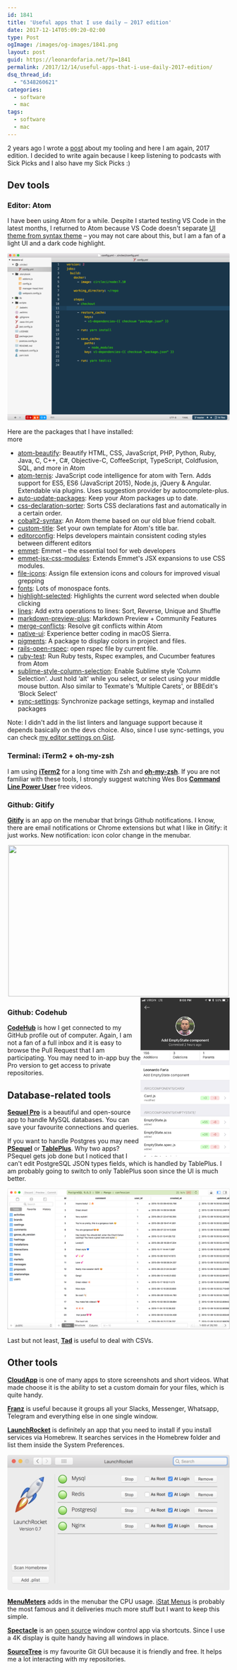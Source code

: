 ```yaml
---
id: 1841
title: 'Useful apps that I use daily – 2017 edition'
date: 2017-12-14T05:09:20-02:00
type: Post
ogImage: /images/og-images/1841.png
layout: post
guid: https://leonardofaria.net/?p=1841
permalink: /2017/12/14/useful-apps-that-i-use-daily-2017-edition/
dsq_thread_id:
  - "6348260621"
categories:
  - software
  - mac
tags:
  - software
  - mac
---
```

2 years ago I wrote a [post](https://leonardofaria.net/2015/09/17/useful-apps-that-i-use-daily/) about my tooling and here I am again, 2017 edition. I decided to write again because I keep listening to podcasts with Sick Picks and I also have my Sick Picks :)

## Dev tools

### Editor: Atom

I have been using Atom for a while. Despite I started testing VS Code in the latest months, I returned to Atom because VS Code doesn't separate [UI theme from syntax theme](https://github.com/Microsoft/vscode/issues/25986) – you may not care about this, but I am a fan of a light UI and a dark code highlight.

[![My Atom](/wp-content/uploads/2017/12/screenshot-atom.png)](https://gist.github.com/leonardofaria/982b8055af2d6d02116b03950bbf0583)

Here are the packages that I have installed:  
<span className="hidden">more</span>

* [atom-beautify](https://atom.io/packages/atom-beautify): Beautify HTML, CSS, JavaScript, PHP, Python, Ruby, Java, C, C++, C#, Objective-C, CoffeeScript, TypeScript, Coldfusion, SQL, and more in Atom
* [atom-ternjs](https://atom.io/packages/atom-ternjs): JavaScript code intelligence for atom with Tern. Adds support for ES5, ES6 (JavaScript 2015), Node.js, jQuery & Angular. Extendable via plugins. Uses suggestion provider by autocomplete-plus.
* [auto-update-packages](https://atom.io/packages/auto-update-packages): Keep your Atom packages up to date.
* [css-declaration-sorter](https://atom.io/packages/css-declaration-sorter): Sorts CSS declarations fast and automatically in a certain order.
* [cobalt2-syntax](https://atom.io/packages/cobalt2-syntax): An Atom theme based on our old blue friend cobalt.
* [custom-title](https://atom.io/packages/custom-title): Set your own template for Atom's title bar.
* [editorconfig](https://atom.io/packages/editorconfig): Helps developers maintain consistent coding styles between different editors
* [emmet](https://atom.io/packages/emmet): Emmet – the essential tool for web developers
* [emmet-jsx-css-modules](https://atom.io/packages/emmet-jsx-css-modules): Extends Emmet's JSX expansions to use CSS modules.
* [file-icons](https://atom.io/packages/file-icons): Assign file extension icons and colours for improved visual grepping
* [fonts](https://atom.io/packages/fonts): Lots of monospace fonts.
* [highlight-selected](https://atom.io/packages/highlight-selected): Highlights the current word selected when double clicking
* [lines](https://atom.io/packages/lines): Add extra operations to lines: Sort, Reverse, Unique and Shuffle
* [markdown-preview-plus](https://atom.io/packages/markdown-preview-plus): Markdown Preview + Community Features
* [merge-conflicts](https://atom.io/packages/merge-conflicts): Resolve git conflicts within Atom
* [native-ui](https://atom.io/packages/native-ui): Experience better coding in macOS Sierra.
* [pigments](https://atom.io/packages/pigments): A package to display colors in project and files.
* [rails-open-rspec](https://atom.io/packages/rails-open-rspec): open rspec file by current file.
* [ruby-test](https://atom.io/packages/ruby-test): Run Ruby tests, Rspec examples, and Cucumber features from Atom
* [sublime-style-column-selection](https://atom.io/packages/sublime-style-column-selection): Enable Sublime style &#8216;Column Selection'. Just hold &#8216;alt' while you select, or select using your middle mouse button. Also similar to Texmate's &#8216;Multiple Carets', or BBEdit's &#8216;Block Select'
* [sync-settings](https://atom.io/packages/sync-settings): Synchronize package settings, keymap and installed packages

Note: I didn't add in the list linters and language support because it depends basically on the devs choice. Also, since I use sync-settings, you can check [my editor settings on Gist](https://gist.github.com/leonardofaria/982b8055af2d6d02116b03950bbf0583).

### Terminal: iTerm2 + oh-my-zsh

I am using **[iTerm2](https://www.iterm2.com/)** for a long time with Zsh and **[oh-my-zsh](https://github.com/robbyrussell/oh-my-zsh)**. If you are not familiar with these tools, I strongly suggest watching Wes Bos **[Command Line Power User](https://commandlinepoweruser.com/)** free videos.

### Github: Gitify

**[Gitify](http://www.gitify.io)** is an app on the menubar that brings Github notifications. I know, there are email notifications or Chrome extensions but what I like in Gitify: it just works. New notification: icon color change in the menubar.

<center>
  <a href="http://www.gitify.io"><img src="/wp-content/uploads/2017/12/screenshot-gitify.png" alt="" width="500" height="342" class="aligncenter size-full wp-image-1844" srcset="/wp-content/uploads/2017/12/screenshot-gitify.png 500w, /wp-content/uploads/2017/12/screenshot-gitify-300x205.png 300w" sizes="(max-width: 500px) 100vw, 500px" /></a>
</center>

<img src="/wp-content/uploads/2017/12/screenshot-codehub.png" width="40%" align="right" />

### Github: Codehub

**[CodeHub](http://codehub-app.com/)** is how I get connected to my GitHub profile out of computer. Again, I am not a fan of a full inbox and it is easy to browse the Pull Request that I am participating. You may need to in-app buy the Pro version to get access to private repositories.

## Database-related tools

**[Sequel Pro](https://www.sequelpro.com/)** is a beautiful and open-source app to handle MySQL databases. You can save your favourite connections and queries.

If you want to handle Postgres you may need **[PSequel](http://www.psequel.com/)** or **[TablePlus](https://tableplus.io)**. Why two apps? PSequel gets job done but I noticed that I can't edit PostgreSQL JSON types fields, which is handled by TablePlus. I am probably going to switch to only TablePlus soon since the UI is much better.

[![](/wp-content/uploads/2017/12/screenshot-tableplus.png?ss)](https://tableplus.io/)

Last but not least, **[Tad](https://www.tadviewer.com/)** is useful to deal with CSVs.

## Other tools

**[CloudApp](https://my.cl.ly/r/0f0P0e3g1O0x2k18)** is one of many apps to store screenshots and short videos. What made choose it is the ability to set a custom domain for your files, which is quite handy.

**[Franz](https://meetfranz.com)** is useful because it groups all your Slacks, Messenger, Whatsapp, Telegram and everything else in one single window.

**[LaunchRocket](https://github.com/jimbojsb/launchrocket)** is definitely an app that you need to install if you install services via Homebrew. It searches services in the Homebrew folder and list them inside the System Preferences.

[![launchrocket](/wp-content/uploads/2017/12/screenshot-launchrocket.png)](https://github.com/jimbojsb/launchrocket)

**[MenuMeters](https://member.ipmu.jp/yuji.tachikawa/MenuMetersElCapitan/)** adds in the menubar the CPU usage. [iStat Menus](https://bjango.com/mac/istatmenus/) is probably the most famous and it deliveries much more stuff but I want to keep this simple.

**[Spectacle](https://www.spectacleapp.com)** is an [open source](https://github.com/eczarny/spectacle) window control app via shortcuts. Since I use a 4K display is quite handy having all windows in place.

**[SourceTree](https://www.sourcetreeapp.com/)** is my favourite Git GUI because it is friendly and free. It helps me a lot interacting with my repositories.
